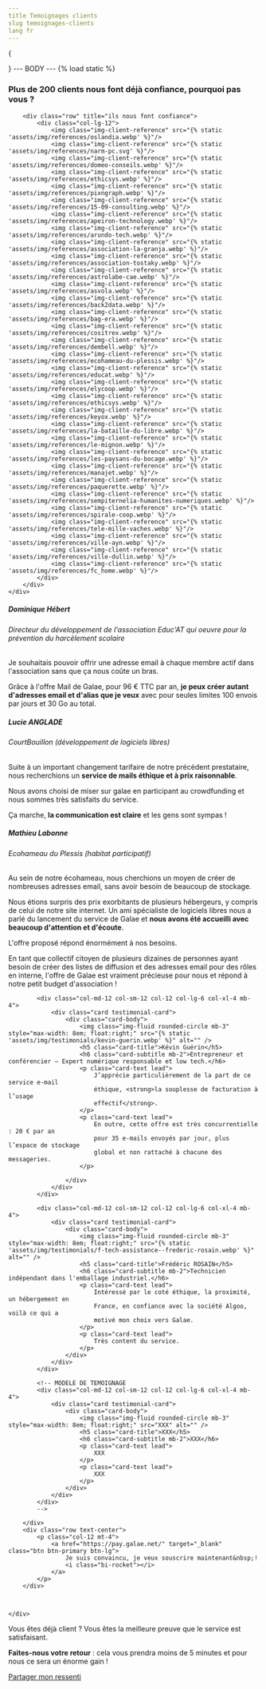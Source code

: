 ```yaml
---
title Temoignages clients
slug temoignages-clients
lang fr
---
```

{

}
--- BODY ---
{% load static %}

<section class="features-icons text-bg-light light text-center ">
    <div class="container-fluid">
        <div class="row mb-5">
            <div class="col-12">
                <h3>Plus de 200 clients</span> nous font déjà confiance, pourquoi pas vous ?</h3>
            </div>
        </div>

        <div class="row" title="ils nous font confiance">
            <div class="col-lg-12">
                <img class="img-client-reference" src="{% static 'assets/img/references/oslandia.webp' %}"/>
                <img class="img-client-reference" src="{% static 'assets/img/references/narm-pc.svg' %}"/>
                <img class="img-client-reference" src="{% static 'assets/img/references/domeo-conseils.webp' %}"/>
                <img class="img-client-reference" src="{% static 'assets/img/references/ethicsys.webp' %}"/>
                <img class="img-client-reference" src="{% static 'assets/img/references/pixngraph.webp' %}"/>
                <img class="img-client-reference" src="{% static 'assets/img/references/15-09-consulting.webp' %}"/>
                <img class="img-client-reference" src="{% static 'assets/img/references/apeiron-technology.webp' %}"/>
                <img class="img-client-reference" src="{% static 'assets/img/references/arundo-tech.webp' %}"/>
                <img class="img-client-reference" src="{% static 'assets/img/references/association-la-granja.webp' %}"/>
                <img class="img-client-reference" src="{% static 'assets/img/references/association-tostaky.webp' %}"/>
                <img class="img-client-reference" src="{% static 'assets/img/references/astrolabe-cae.webp' %}"/>
                <img class="img-client-reference" src="{% static 'assets/img/references/asvola.webp' %}"/>
                <img class="img-client-reference" src="{% static 'assets/img/references/back2data.webp' %}"/>
                <img class="img-client-reference" src="{% static 'assets/img/references/bag-era.webp' %}"/>
                <img class="img-client-reference" src="{% static 'assets/img/references/cositrex.webp' %}"/>
                <img class="img-client-reference" src="{% static 'assets/img/references/dembell.webp' %}"/>
                <img class="img-client-reference" src="{% static 'assets/img/references/ecohameau-du-plessis.webp' %}"/>
                <img class="img-client-reference" src="{% static 'assets/img/references/educat.webp' %}"/>
                <img class="img-client-reference" src="{% static 'assets/img/references/elycoop.webp' %}"/>
                <img class="img-client-reference" src="{% static 'assets/img/references/ethicsys.webp' %}"/>
                <img class="img-client-reference" src="{% static 'assets/img/references/keyox.webp' %}"/>
                <img class="img-client-reference" src="{% static 'assets/img/references/la-bataille-du-libre.webp' %}"/>
                <img class="img-client-reference" src="{% static 'assets/img/references/le-mignon.webp' %}"/>
                <img class="img-client-reference" src="{% static 'assets/img/references/les-paysans-du-bocage.webp' %}"/>
                <img class="img-client-reference" src="{% static 'assets/img/references/manajet.webp' %}"/>
                <img class="img-client-reference" src="{% static 'assets/img/references/paquerette.webp' %}"/>
                <img class="img-client-reference" src="{% static 'assets/img/references/sempiternelia-humanites-numeriques.webp' %}"/>
                <img class="img-client-reference" src="{% static 'assets/img/references/spirale-coop.webp' %}"/>
                <img class="img-client-reference" src="{% static 'assets/img/references/tele-mille-vaches.webp' %}"/>
                <img class="img-client-reference" src="{% static 'assets/img/references/ville-ayn.webp' %}"/>
                <img class="img-client-reference" src="{% static 'assets/img/references/ville-dullin.webp' %}"/>
                <img class="img-client-reference" src="{% static 'assets/img/references/fc_home.webp' %}"/>
            </div>
        </div>
    </div>
</section>


<!-- Testimonials-->
<section class="testimonials text-center bg-dark">
    <div class="container">
        <div class="row text-left">
            <div class="col-md-12 col-sm-12 col-12 col-lg-6 col-xl-4 mb-4">
                <div class="card testimonial-card">
                    <div class="card-body">
                        <img class="img-fluid rounded-circle mb-3" style="max-width: 8em; float:right;" src="{% static 'assets/img/testimonials/educ-at--dominique-hebert.webp' %}" alt="" />
                        <h5 class="card-title">Dominique Hébert</h5>
                        <h6 class="card-subtitle mb-2">Directeur du développement de l'association Educ'AT qui oeuvre pour la prévention du harcèlement scolaire</h6>
                        <p class="card-text lead">
                            Je souhaitais pouvoir offrir une adresse email à chaque membre actif
                            dans l'association sans que ça nous coûte un bras.
                        </p>
                        <p class="card-text lead">
                            Grâce à l'offre Mail de Galae, pour 96 € TTC par an, <strong>je
                            peux créer autant d'adresses email et d'alias que je veux</strong>
                            avec pour seules limites 100 envois par jours et 30 Go au total.
                        </p>
                    </div>
                </div>
            </div>
            <div class="col-md-12 col-sm-12 col-12 col-lg-6 col-xl-4 mb-4">
                <div class="card testimonial-card">
                    <div class="card-body">
                        <img class="img-fluid rounded-circle mb-3" style="max-width: 8em; float:right;" src="{% static 'assets/img/testimonials/court-bouillon--lucie-anglade.webp' %}" alt="" />
                        <h5 class="card-title">Lucie ANGLADE</h5>
                        <h6 class="card-subtitle mb-2">CourtBouillon (développement de logiciels libres)</h6>
                        <p class="card-text lead">
                            Suite à un important changement tarifaire de notre précédent
                            prestataire, nous recherchions un <strong>service de mails
                            éthique et à prix raisonnable</strong>.
                        </p>
                        <p class="card-text lead">
                            Nous avons choisi de miser sur galae en  participant au
                            crowdfunding et nous sommes très satisfaits du service.
                        </p>
                        <p class="card-text lead">
                            <img class="img-fluid rounded-circle mb-3" style="max-width: 4em; float:right;" src="{% static 'assets/img/testimonials/court-bouillon.webp' %}" alt="" />
                            Ça marche, <strong>la communication est claire</strong>
                            et les gens sont sympas&nbsp;!
                        </p>
                    </div>
                </div>
            </div>
            <div class="col-md-12 col-sm-12 col-12 col-lg-6 col-xl-4 mb-4">
                <div class="card testimonial-card">
                    <div class="card-body">
                        <img class="img-fluid rounded-circle mb-3" style="max-width: 8em; float:right;" src="{% static 'assets/img/testimonials/ecohameau-du-plessis--mathieu-labonne.webp' %}" alt="" />
                        <h5 class="card-title">Mathieu Labonne</h5>
                        <h6 class="card-subtitle mb-2">Ecohameau du Plessis (habitat participatif)</h6>
                        <p class="card-text lead">
                            Au sein de notre écohameau, nous cherchions un moyen de créer de
                            nombreuses adresses email, sans avoir besoin de beaucoup de stockage.
                        </p>
                        <p class="card-text lead">
                            Nous étions surpris des prix exorbitants de plusieurs hébergeurs, y
                            compris de celui de notre site internet. Un ami spécialiste de
                            logiciels libres nous a parlé du lancement du service de Galae et
                            <strong>nous avons été accueilli avec beaucoup d'attention et d'écoute</strong>.
                        </p>
                        <p class="card-text lead">
                            L'offre proposé répond énormément à nos besoins.
                        </p>
                        <p class="card-text lead">
                            En tant que collectif citoyen de plusieurs dizaines de personnes
                            ayant besoin de créer des listes de diffusion et des adresses email pour
                            des rôles en interne, l'offre de Galae est vraiment précieuse pour nous
                            et répond à notre petit budget d'association !
                        </p>
                    </div>
                </div>
            </div>
    
            <div class="col-md-12 col-sm-12 col-12 col-lg-6 col-xl-4 mb-4">
                <div class="card testimonial-card">
                    <div class="card-body">
                        <img class="img-fluid rounded-circle mb-3" style="max-width: 8em; float:right;" src="{% static 'assets/img/testimonials/kevin-guerin.webp' %}" alt="" />
                        <h5 class="card-title">Kévin Guérin</h5>
                        <h6 class="card-subtitle mb-2">Entrepreneur et conférencier – Expert numérique responsable et low tech.</h6>
                        <p class="card-text lead">
                            J’apprécie particulièrement de la part de ce service e-mail
                            éthique, <strong>la souplesse de facturation à l’usage
                            effectif</strong>.
                        </p>
                        <p class="card-text lead">
                            En outre, cette offre est très concurrentielle : 20 € par an
                            pour 35 e-mails envoyés par jour, plus l’espace de stockage
                            global et non rattaché à chacune des messageries.
                        </p>

                    </div>
                </div>
            </div>

            <div class="col-md-12 col-sm-12 col-12 col-lg-6 col-xl-4 mb-4">
                <div class="card testimonial-card">
                    <div class="card-body">
                        <img class="img-fluid rounded-circle mb-3" style="max-width: 8em; float:right;" src="{% static 'assets/img/testimonials/f-tech-assistance--frederic-rosain.webp' %}" alt="" />
                        <h5 class="card-title">Frédéric ROSAIN</h5>
                        <h6 class="card-subtitle mb-2">Technicien indépendant dans l'emballage industriel.</h6>
                        <p class="card-text lead">
                            Intéressé par le coté éthique, la proximité, un hébergement en
                            France, en confiance avec la société Algoo, voilà ce qui a
                            motivé mon choix vers Galae.
                        </p>
                        <p class="card-text lead">
                            Très content du service.
                        </p>
                    </div>
                </div>
            </div>

            <!-- MODELE DE TEMOIGNAGE
            <div class="col-md-12 col-sm-12 col-12 col-lg-6 col-xl-4 mb-4">
                <div class="card testimonial-card">
                    <div class="card-body">
                        <img class="img-fluid rounded-circle mb-3" style="max-width: 8em; float:right;" src="XXX" alt="" />
                        <h5 class="card-title">XXX</h5>
                        <h6 class="card-subtitle mb-2">XXX</h6>
                        <p class="card-text lead">
                            XXX
                        </p>
                        <p class="card-text lead">
                            XXX
                        </p>
                    </div>
                </div>
            </div>
            -->

        </div>
        <div class="row text-center">
            <p class="col-12 mt-4">
                <a href="https://pay.galae.net/" target="_blank" class="btn btn-primary btn-lg">
                    Je suis convaincu, je veux souscrire maintenant&nbsp;!
                    <i class="bi-rocket"></i>
                </a>
            </p>
        </div>



    </div>
</section>

<!-- Testimonials-->
<section class="testimonials text-center">
    <div class="container">
        <div class="row text-center">
            <p class="lead">
                Vous êtes déjà client ? Vous êtes la meilleure preuve que le service est satisfaisant.
            </p>
            <p class="lead">
                <strong>Faites-nous votre retour</strong> : cela vous prendra moins de 5 minutes et pour nous ce sera un énorme gain !
            </p>
            <p>
                <a  class="btn btn-primary" href="#!" onclick="this.href='mailto:hello@galae.net?subject=Galae - j\'utilise le service et voici mon retour !&body=Bonjour,%0D%0A%0D%0AJe suis utilisateur du service e-mail galae et voici mon retour :%0D%0A%0D%0A🗿 Prénom et NOM : ...%0D%0A%0D%0A🏛️ Mon rôle et mon organisation : ...%0D%0A%0D%0A✅ Ce que je trouve bien / ce qui m\'a convaincu dans le service : ...%0D%0A%0D%0A🖼️ lien vers une photo de profil ou photo en pièce jointe :%0D%0A%0D%0A----%0D%0A%0D%0A💬 Remarques et commentaires complémentaires : ...%0D%0A%0D%0A----%0D%0A%0D%0AJe suis d\'accord pour que mon témoignage soit publié sur le site interne de galae.%0D%0A%0D%0AMerci !'">Partager mon ressenti <i class="bi-send"></i></a>
            </p>
        </div>
    </div>
</section>